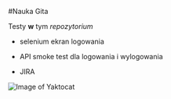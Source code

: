 #Nauka Gita


Testy **w** tym *repozytorium*

- selenium ekran logowania
- API smoke test dla logowania i wylogowania

- JIRA

![Image of Yaktocat](https://octodex.github.com/images/yaktocat.png)
